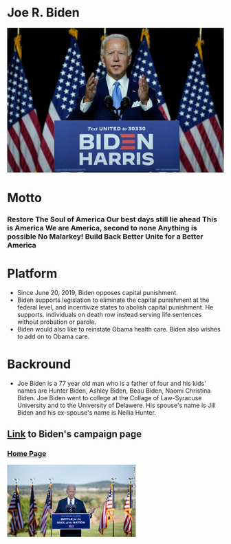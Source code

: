 
# Joe R. Biden
![Biden](/biden.jpeg)

# Motto
### Restore The Soul of America Our best days still lie ahead This is America We are America, second to none Anything is possible No Malarkey! Build Back Better Unite for a Better America
# Platform 
   * Since June 20, 2019, Biden opposes capital punishment. 
   * Biden supports legislation to eliminate the capital punishment at the federal level, and incentivize states to abolish capital punishment. He supports.          individuals on death row instead serving life sentences without probation or parole. 
   * Biden would also like to reinstate Obama health care. Biden also wishes to add on to Obama care. 
# Backround
* Joe Biden is a 77 year old man who is a father of four and his kids' names are Hunter Biden, Ashley Biden, Beau Biden, Naomi Christina Biden. Joe Biden went to   college at the Collage of Law-Syracuse University and to the University of Delawere. His spouse's name is Jill Biden and his ex-spouse's name is Neilia Hunter.
## [Link](https://joebiden.com/#) to Biden's campaign page
 
### [Home Page](/README.md)
![JOE](/JOE.jpeg)


